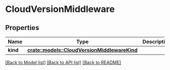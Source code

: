 # CloudVersionMiddleware

## Properties

Name | Type | Description | Notes
------------ | ------------- | ------------- | -------------
**kind** | [**crate::models::CloudVersionMiddlewareKind**](CloudVersionMiddlewareKind.md) |  | 

[[Back to Model list]](../README.md#documentation-for-models) [[Back to API list]](../README.md#documentation-for-api-endpoints) [[Back to README]](../README.md)


